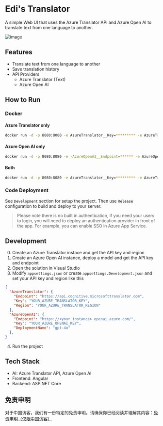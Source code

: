 # Edi's Translator

A simple Web UI that uses the Azure Translator API and Azure Open AI to translate text from one language to another. 

![image](https://github.com/EdiWang/EdiTranslator/assets/3304703/a29edb4e-8d61-4db6-9c85-e1e7c7ecab8e)

## Features

- Translate text from one language to another
- Save translation history
- API Providers
  - Azure Translator (Text)
  - Azure Open AI

## How to Run

### Docker

#### Azure Translator only

```bash
docker run -d -p 8080:8080 -e AzureTranslator__Key=********* -e AzureTranslator__Region==********* ediwang/editranslator
```

#### Azure Open AI only

```bash
docker run -d -p 8080:8080 -e -AzureOpenAI__Endpoint=****** -e AzureOpenAI__Key=********* -e AzureOpenAI__DeploymentName=gpt-4o ediwang/editranslator
```

#### Both

```bash
docker run -d -p 8080:8080 -e AzureTranslator__Key=********* -e AzureTranslator__Region==********* -e AzureOpenAI__Endpoint=****** -e AzureOpenAI__Key=********* -e AzureOpenAI__DeploymentName=gpt-4o ediwang/editranslator
```

### Code Deployment

See `Development` section for setup the project. Then use `Release` configuration to build and deploy to your server.

> Please note there is no built in authentication, if you need your users to login, you will need to deploy an authentication provider in front of the app. For example, you can enable SSO in Azure App Service.

## Development

0. Create an Azure Translator instace and get the API key and region
1. Create an Azure Open AI instance, deploy a model and get the API key and endpoint
2. Open the solution in Visual Studio
3. Modify `appsettings.json` or create `appsettings.Development.json` and set your API key and region like this

```json
{
  "AzureTranslator": {
    "Endpoint": "https://api.cognitive.microsofttranslator.com",
    "Key": "YOUR_AZURE_TRANSLATOR_KEY",
    "Region": "YOUR_AZURE_TRANSLATOR_REGION"
  },
  "AzureOpenAI": {
    "Endpoint": "https://<your_instance>.openai.azure.com/",
    "Key": "YOUR_AZURE_OPENAI_KEY",
    "DeploymentName": "gpt-4o"
  },
}
```

4. Run the project

## Tech Stack

- AI: Azure Translator API, Azure Open AI
- Frontend: Angular
- Backend: ASP.NET Core

## 免责申明

对于中国访客，我们有一份特定的免责申明。请确保你已经阅读并理解其内容：[免责申明（仅限中国访客）](./DISCLAIMER_CN.md)